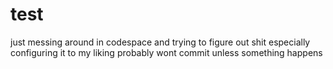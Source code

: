 # test
just messing around in codespace and trying to figure out shit especially configuring it to my liking
probably wont commit unless something happens

